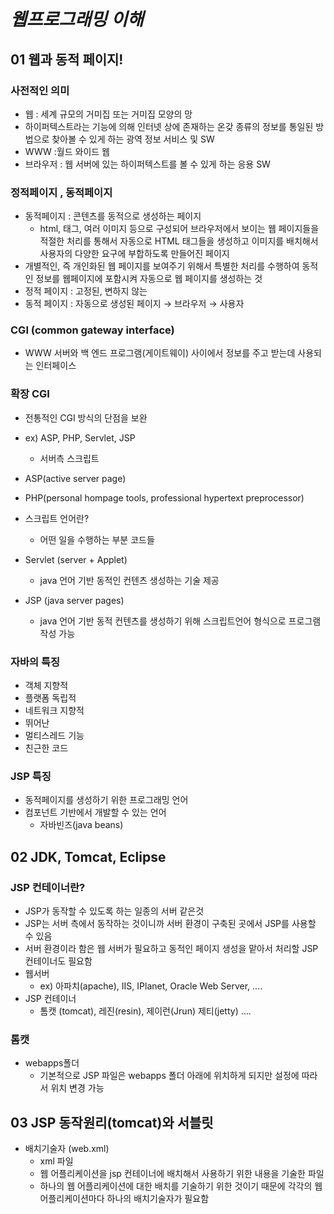 # _웹프로그래밍 이해_

## 01 웹과 동적 페이지!

### 사전적인 의미

- 웹 : 세계 규모의 거미집 또는 거미집 모양의 망
- 하이퍼텍스트라는 기능에 의해 인터넷 상에 존재하는 온갖 종류의 정보를 통일된 방법으로 찾아볼 수 있게 하는 광역 정보 서비스 및 SW
- WWW :월드 와이드 웹
- 브라우저 : 웹 서버에 있는 하이퍼텍스트를 볼 수 있게 하는 응용 SW

### 정적페이지 , 동적페이지

- 동적페이지 : 콘텐츠를 동적으로 생성하는 페이지
  - html, 태그, 여러 이미지 등으로 구성되어 브라우저에서 보이는 웹 페이지들을 적절한 처리를 통해서 자동으로 HTML 태그들을 생성하고 이미지를 배치해서 사용자의 다양한 요구에 부합하도록 만들어진 페이지
- 개별적인, 즉 개인화된 웹 페이지를 보여주기 위해서 특별한 처리를 수행하여 동적인 정보를 웹페이지에 포함시켜 자동으로 웹 페이지를 생성하는 것
- 정적 페이지 : 고정된, 변하지 않는
- 동적 페이지 : 자동으로 생성된 페이지 → 브라우저 → 사용자

### CGI (common gateway interface)

- WWW 서버와 백 엔드 프로그램(게이트웨이) 사이에서 정보를 주고 받는데 사용되는 인터페이스

### 확장 CGI

- 전통적인 CGI 방식의 단점을 보완
- ex) ASP, PHP, Servlet, JSP

  - 서버측 스크립트

- ASP(active server page)
- PHP(personal hompage tools, professional hypertext preprocessor)
- 스크립트 언어란?

  - 어떤 일을 수행하는 부분 코드들

- Servlet (server + Applet)
  - java 언어 기반 동적인 컨텐츠 생성하는 기술 제공
- JSP (java server pages)
  - java 언어 기반 동적 컨텐츠를 생성하기 위해 스크립트언어 형식으로 프로그램 작성 가능

### 자바의 특징

- 객체 지향적
- 플랫폼 독립적
- 네트워크 지향적
- 뛰어난
- 멀티스레드 기능
- 친근한 코드

### JSP 특징

- 동적페이지를 생성하기 위한 프로그래밍 언어
- 컴포넌트 기반에서 개발할 수 있는 언어
  - 자바빈즈(java beans)

## 02 JDK, Tomcat, Eclipse

### JSP 컨테이너란?

- JSP가 동작할 수 있도록 하는 일종의 서버 같은것
- JSP는 서버 측에서 동작하는 것이니까 서버 환경이 구축된 곳에서 JSP를 사용할 수 있음
- 서버 환경이라 함은 웹 서버가 필요하고 동적인 페이지 생성을 맡아서 처리할 JSP 컨테이너도 필요함
- 웹서버
  - ex) 아파치(apache), IIS, IPlanet, Oracle Web Server, ….
- JSP 컨테이너
  - 톰캣 (tomcat), 레진(resin), 제이런(Jrun) 제티(jetty) ….

### 톰캣

- webapps폴더
  - 기본적으로 JSP 파일은 webapps 폴더 아래에 위치하게 되지만 설정에 따라서 위치 변경 가능

## 03 JSP 동작원리(tomcat)와 서블릿

- 배치기술자 (web.xml)
  - xml 파일
  - 웹 어플리케이션을 jsp 컨테이너에 배치해서 사용하기 위한 내용을 기술한 파일
  - 하나의 웹 어플리케이션에 대한 배치를 기술하기 위한 것이기 때문에 각각의 웹 어플리케이션마다 하나의 배치기술자가 필요함
